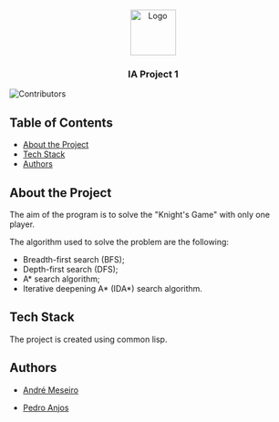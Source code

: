 <br/>
<p align="center">
  <a href="https://github.com/p3dro4/projeto-1-ia">
    <img src="https://i.imgur.com/KyY6wSG.png" alt="Logo" width="80" height="80">
  </a>
  <h3 align="center">IA Project 1</h3>
</p>

![Contributors](https://img.shields.io/github/contributors/p3dro4/ia-project-1?color=dark-green)

## Table of Contents

* [About the Project](#about-the-project)
* [Tech Stack](#tech-stack)
* [Authors](#authors)

## About the Project

The aim of the program is to solve the "Knight's Game" with only one player.

The algorithm used to solve the problem are the following:

* Breadth-first search (BFS);
* Depth-first search (DFS);
* A* search algorithm;
* Iterative deepening A* (IDA*) search algorithm.

## Tech Stack

The project is created using common lisp.

## Authors

* [André Meseiro](https://github.com/andre-meseiro)

* [Pedro Anjos](https://github.com/p3dro4)
